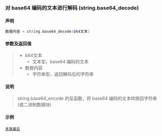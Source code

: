 ### 对 base64 编码的文本进行解码 (**string\.base64\_decode**)


#### 声明
```lua
数据内容 = string.base64_decode(b64文本)
```


#### 参数及返回值
> - b64文本
>   - 文本型，base64 编码的文本
> - 数据内容
>   - 字符串型，返回解码后的字符串


#### 说明
> string\.base64\_encode 的反函数，将 base64 编码的文本转换回字符串 (或二进制数据块)  


#### 示例  
[`本章最后`](/Handbook/ext-string/samples.md)  

